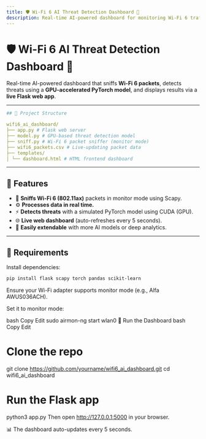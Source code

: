 ```yaml
---
title: 🛡️ Wi-Fi 6 AI Threat Detection Dashboard 🚀
description: Real-time AI-powered dashboard for monitoring Wi-Fi 6 traffic and detecting threats using GPU-accelerated AI.
---
```


# 🛡️ Wi-Fi 6 AI Threat Detection Dashboard 🚀

Real-time AI-powered dashboard that sniffs **Wi-Fi 6 packets**, detects threats using a **GPU-accelerated PyTorch model**, and displays results via a **live Flask web app**.

---
```yaml
## 📁 Project Structure

wifi6_ai_dashboard/
├── app.py # Flask web server
├── model.py # GPU-based threat detection model
├── sniff.py # Wi-Fi 6 packet sniffer (monitor mode)
├── wifi6_packets.csv # Live-updating packet data
├── templates/
│ └── dashboard.html # HTML frontend dashboard
```

---

## 🧠 Features

- 📡 **Sniffs Wi-Fi 6 (802.11ax)** packets in monitor mode using Scapy.
- ⚙️ **Processes data in real time.**
- ⚡ **Detects threats** with a simulated PyTorch model using CUDA (GPU).
- 🌐 **Live web dashboard** (auto-refreshes every 5 seconds).
- 🎯 **Easily extendable** with more AI models or deep analytics.

---

## 🧰 Requirements

Install dependencies:

```bash
pip install flask scapy torch pandas scikit-learn
```
Ensure your Wi-Fi adapter supports monitor mode (e.g., Alfa AWUS036ACH).

Set it to monitor mode:

bash
Copy
Edit
sudo airmon-ng start wlan0
🚀 Run the Dashboard
bash
Copy
Edit
# Clone the repo
git clone https://github.com/yourname/wifi6_ai_dashboard.git
cd wifi6_ai_dashboard

# Run the Flask app
python3 app.py
Then open http://127.0.0.1:5000 in your browser.

📊 The dashboard auto-updates every 5 seconds.
